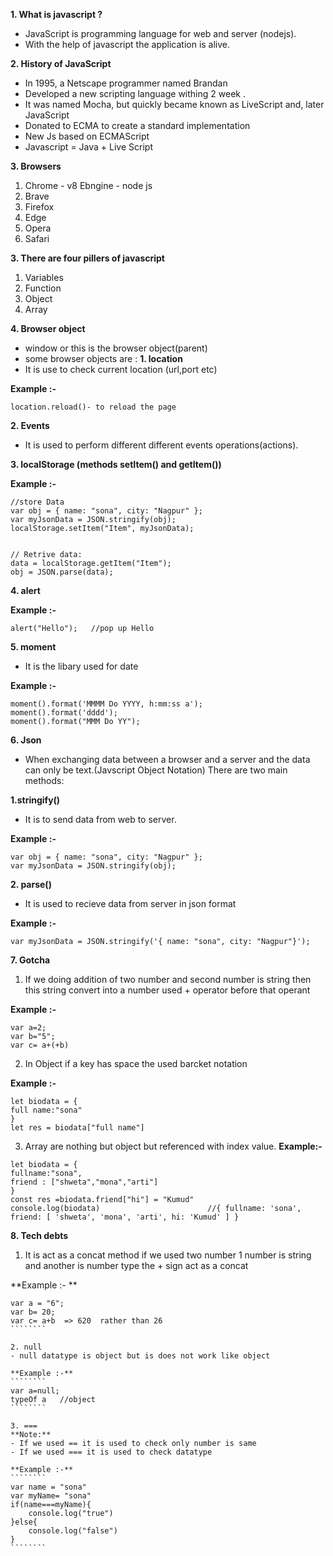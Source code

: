 **1. What is javascript ?**
- JavaScript is programming language for web and server (nodejs).
- With the help of javascript the application is alive.

**2. History of JavaScript**
- In 1995, a Netscape programmer named Brandan
- Developed a new scripting language withing 2 week .
- It was named Mocha, but quickly became known as LiveScript and, later JavaScript
- Donated to ECMA to create a standard implementation
- New Js based on ECMAScript
- Javascript = Java + Live Script

**3. Browsers**
1. Chrome - v8 Ebngine - node js
2. Brave
3. Firefox
4. Edge
5. Opera
6. Safari

**3. There are four pillers of javascript**
1. Variables
2. Function
3. Object
4. Array


**4. Browser object**
- window or this is the browser object(parent)
- some browser objects are :
**1. location**
- It is use to check current location  (url,port etc)

**Example :-**
``````
location.reload()- to reload the page
```````

**2. Events**
- It is used to perform different different events operations(actions).


**3. localStorage (methods setItem() and getItem())**

**Example :-**
```````
//store Data
var obj = { name: "sona", city: "Nagpur" };
var myJsonData = JSON.stringify(obj);
localStorage.setItem("Item", myJsonData);


// Retrive data:
data = localStorage.getItem("Item");
obj = JSON.parse(data);
```````
**4. alert**

**Example :-**
```````
alert("Hello");   //pop up Hello
```````

**5. moment**
- It is the libary used for date

**Example :-**
```````
moment().format('MMMM Do YYYY, h:mm:ss a');
moment().format('dddd');  
moment().format("MMM Do YY");   
```````
**6. Json**
- When exchanging data between a browser and a server and the data can only be text.(Javscript Object Notation)
There are two main methods:

**1.stringify()**
- It is to send data from web to server.

**Example :-**
```````
var obj = { name: "sona", city: "Nagpur" };
var myJsonData = JSON.stringify(obj);
```````
**2. parse()**
- It is used to recieve data from server in json format

**Example :-**
```````
var myJsonData = JSON.stringify('{ name: "sona", city: "Nagpur"}');
```````

**7. Gotcha**
1. If we doing addition of two number and second number is string then this string convert into a number used + operator before that operant

**Example :-**
```````
var a=2;
var b="5";
var c= a+(+b)
```````

2. In Object if a key has space the used barcket notation

**Example :-**
```````
let biodata = {
full name:"sona"
}
let res = biodata["full name"]
```````

3. Array are nothing but object but referenced with index value.
**Example:-**
```````
let biodata = {
fullname:"sona",
friend : ["shweta","mona","arti"]
}
const res =biodata.friend["hi"] = "Kumud"
console.log(biodata)                        //{ fullname: 'sona', friend: [ 'shweta', 'mona', 'arti', hi: 'Kumud' ] }
```````

**8. Tech debts**
1. It is act as a concat method if we used two number 1 number is string and another is number type the + sign act as a concat

**Example :- **
``````````
var a = "6";
var b= 20;
var c= a+b  => 620  rather than 26
````````

2. null 
- null datatype is object but is does not work like object

**Example :-**
````````
var a=null;
typeOf a   //object
````````

3. ===
**Note:** 
- If we used == it is used to check only number is same
- If we used === it is used to check datatype

**Example :-**
````````
var name = "sona"
var myName= "sona"
if(name===myName){
    console.log("true")
}else{
    console.log("false")
}
````````






